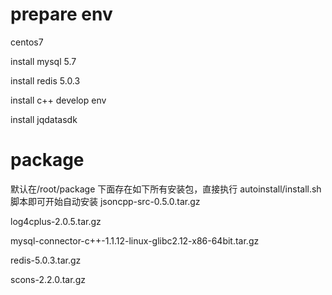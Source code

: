 # prepare env 
centos7 

install mysql 5.7

install redis 5.0.3 

install c++ develop env 

install jqdatasdk 

# package 
默认在/root/package 下面存在如下所有安装包，直接执行 autoinstall/install.sh 脚本即可开始自动安装
jsoncpp-src-0.5.0.tar.gz

log4cplus-2.0.5.tar.gz

mysql-connector-c++-1.1.12-linux-glibc2.12-x86-64bit.tar.gz

redis-5.0.3.tar.gz

scons-2.2.0.tar.gz

